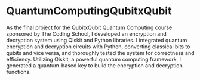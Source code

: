 # QuantumComputingQubitxQubit
As the final project for the QubitxQubit Quantum Computing course sponsored by The Coding School, I developed an encryption and decryption system using Qiskit and Python libraries. I integrated quantum encryption and decryption circuits with Python, converting classical bits to qubits and vice versa, and thoroughly tested the system for correctness and efficiency. Utilizing Qiskit, a powerful quantum computing framework, I generated a quantum-based key to build the encryption and decryption functions.
